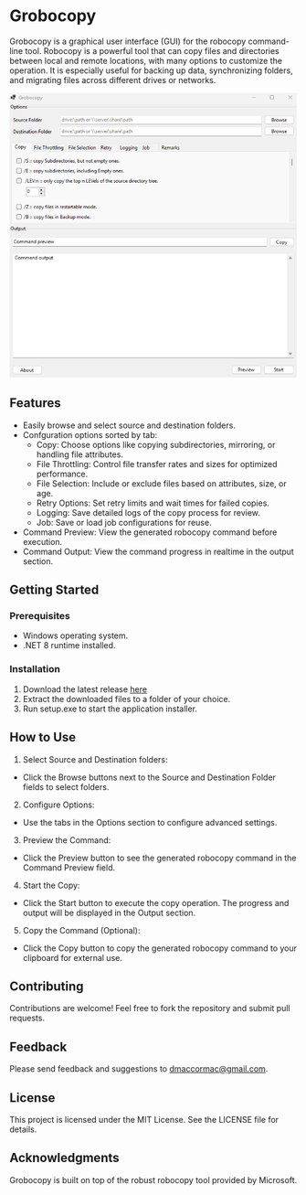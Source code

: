 
# Grobocopy

Grobocopy is a graphical user interface (GUI) for the robocopy command-line tool. Robocopy is a powerful tool that can copy files and directories between local and remote locations, with many options to customize the operation. It is especially useful for backing up data, synchronizing folders, and migrating files across different drives or networks.

![Screenshot](https://raw.githubusercontent.com/dmaccormac/Grobocopy/refs/heads/main/Grobocopy/Resources/Screenshot.png)

## Features
- Easily browse and select source and destination folders.
- Confguration options sorted by tab: 
    - Copy: Choose options like copying subdirectories, mirroring, or handling file attributes.
    - File Throttling: Control file transfer rates and sizes for optimized performance.
    - File Selection: Include or exclude files based on attributes, size, or age.
    - Retry Options: Set retry limits and wait times for failed copies.
    - Logging: Save detailed logs of the copy process for review.
    - Job: Save or load job configurations for reuse.
- Command Preview: View the generated robocopy command before execution.
- Command Output: View the command progress in realtime in the output section. 

## Getting Started

### Prerequisites
- Windows operating system.
- .NET 8 runtime installed.

### Installation
1.	Download the latest release [here](https://github.com/dmaccormac/Grobocopy/releases)
2.	Extract the downloaded files to a folder of your choice.
3.	Run setup.exe to start the application installer.

## How to Use
1.	Select Source and Destination folders:
- Click the Browse buttons next to the Source and Destination Folder fields to select folders.

2.	Configure Options: 
- Use the tabs in the Options section to configure advanced settings.

3.	Preview the Command:
- Click the Preview button to see the generated robocopy command in the Command Preview field.

4.	Start the Copy:
- Click the Start button to execute the copy operation. The progress and output will be displayed in the Output section.

5.	Copy the Command (Optional):
- Click the Copy button to copy the generated robocopy command to your clipboard for external use.

## Contributing
Contributions are welcome! Feel free to fork the repository and submit pull requests.

## Feedback
Please send feedback and suggestions to dmaccormac@gmail.com.

## License
This project is licensed under the MIT License. See the LICENSE file for details.

## Acknowledgments
Grobocopy is built on top of the robust robocopy tool provided by Microsoft.